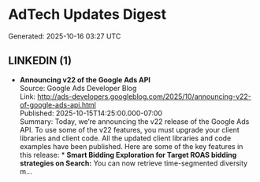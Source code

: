 # AdTech Updates Digest

Generated: 2025-10-16 03:27 UTC

## LINKEDIN (1)

- **Announcing v22 of the Google Ads API**  
  Source: Google Ads Developer Blog  
  Link: http://ads-developers.googleblog.com/2025/10/announcing-v22-of-google-ads-api.html  
  Published: 2025-10-15T14:25:00.000-07:00  
  Summary: Today, we’re announcing the v22 release of the Google Ads API. To use some of the v22 features, you must upgrade your client libraries and client code. All the updated client libraries and code examples have been published. Here are some of the key features in this release: * **Smart Bidding Exploration for Target ROAS bidding strategies on Search:** You can now retrieve time-segmented diversity m…
